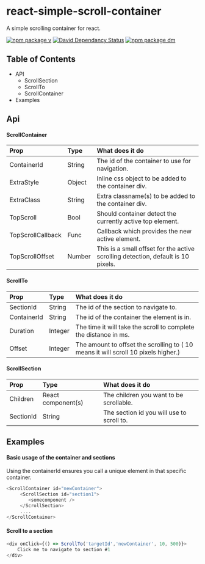 # react-simple-scroll-container
A simple scrolling container for react.


[![npm package v](https://img.shields.io/npm/v/react-simple-scroll-container.svg)](https://www.npmjs.com/package/react-simple-scroll-container)
[![David Dependancy Status](https://david-dm.org/pixelatex/react-simple-scroll.svg)](https://david-dm.org/pixelatex/react-simple-scroll)
[![npm package dm](https://img.shields.io/npm/dm/react-simple-scroll-container.svg)](https://www.npmjs.com/package/react-simple-scroll-container)

## Table of Contents

*   API
    *  ScrollSection
    *  ScrollTo
    *  ScrollContainer
*   Examples


## Api

#### ScrollContainer

| Prop     | Type | What does it do |
| :-------- | :---- | :-------- |
| ContainerId   | String   | The id of the container to use for navigation. |
| ExtraStyle   | Object   | Inline css object to be added to the container div. |
| ExtraClass   | String   | Extra classname(s) to be added to the container div. |
| TopScroll   | Bool   | Should container detect the currently active top element. |
| TopScrollCallback   | Func   | Callback which provides the new active element. |
| TopScrollOffset   | Number   | This is a small offset for the active scrolling detection, default is 10 pixels. |

#### ScrollTo

| Prop     | Type | What does it do |
| :-------- | :---- | :-------- |
| SectionId   | String   | The id of the section to navigate to. |
| ContainerId   | String   | The id of the container the element is in. |
| Duration   |  Integer   | The time it will take the scroll to complete the distance in ms.|
| Offset   |  Integer   | The amount to offset the scrolling to ( 10 means it will scroll 10 pixels higher.)|


#### ScrollSection

| Prop     | Type | What does it do |
| :-------- | :---- | :-------- |
| Children   | React component(s)   | The children you want to be scrollable.
| SectionId   | String   | The section id you will use to scroll to.


## Examples

#### Basic usage of the container and sections

Using the containerId ensures you call a unique element in that specific container.

```javascript
<ScrollContainer id="newContainer">
     <ScrollSection id="section1">
        <somecomponent />
     </ScrollSection>
     ....
</ScrollContainer>
```

#### Scroll to a section

```javascript
<div onClick={() => ScrollTo('targetId','newContainer', 10, 500)}>
	Click me to navigate to section #1
</div>
```
